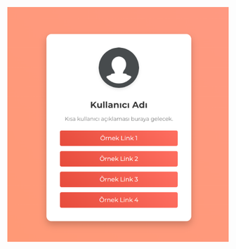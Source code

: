 ![Turuncu Temalı Basit Linktree](https://raw.githubusercontent.com/RasdiantNW/Turuncu-Basit-Linktree/main/turuncu.png)
